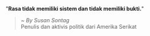 "**Rasa tidak memiliki sistem dan tidak memiliki bukti.**"

> ~ _By Susan Sontag_  
Penulis dan aktivis politik dari Amerika Serikat
